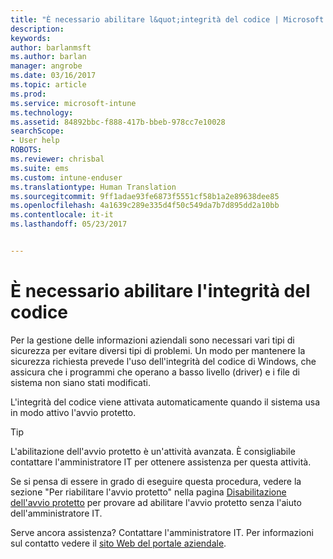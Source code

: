 ```yaml
---
title: "È necessario abilitare l&quot;integrità del codice | Microsoft Docs"
description: 
keywords: 
author: barlanmsft
ms.author: barlan
manager: angrobe
ms.date: 03/16/2017
ms.topic: article
ms.prod: 
ms.service: microsoft-intune
ms.technology: 
ms.assetid: 84892bbc-f888-417b-bbeb-978cc7e10028
searchScope:
- User help
ROBOTS: 
ms.reviewer: chrisbal
ms.suite: ems
ms.custom: intune-enduser
ms.translationtype: Human Translation
ms.sourcegitcommit: 9ff1adae93fe6873f5551cf58b1a2e89638dee85
ms.openlocfilehash: 4a1639c289e335d4f50c549da7b7d895dd2a10bb
ms.contentlocale: it-it
ms.lasthandoff: 05/23/2017


---
```


# <a name="you-need-to-enable-code-integrity"></a>È necessario abilitare l'integrità del codice

Per la gestione delle informazioni aziendali sono necessari vari tipi di sicurezza per evitare diversi tipi di problemi. Un modo per mantenere la sicurezza richiesta prevede l'uso dell'integrità del codice di Windows, che assicura che i programmi che operano a basso livello (driver) e i file di sistema non siano stati modificati.

L'integrità del codice viene attivata automaticamente quando il sistema usa in modo attivo l'avvio protetto.

> [!Tip]
> L'abilitazione dell'avvio protetto è un'attività avanzata. È consigliabile contattare l'amministratore IT per ottenere assistenza per questa attività.

Se si pensa di essere in grado di eseguire questa procedura, vedere la sezione "Per riabilitare l'avvio protetto" nella pagina [Disabilitazione dell'avvio protetto](https://msdn.microsoft.com/library/windows/hardware/dn898540(v=vs.85).aspx) per provare ad abilitare l'avvio protetto senza l'aiuto dell'amministratore IT.

Serve ancora assistenza? Contattare l'amministratore IT. Per informazioni sul contatto vedere il [sito Web del portale aziendale](http://portal.manage.microsoft.com).

